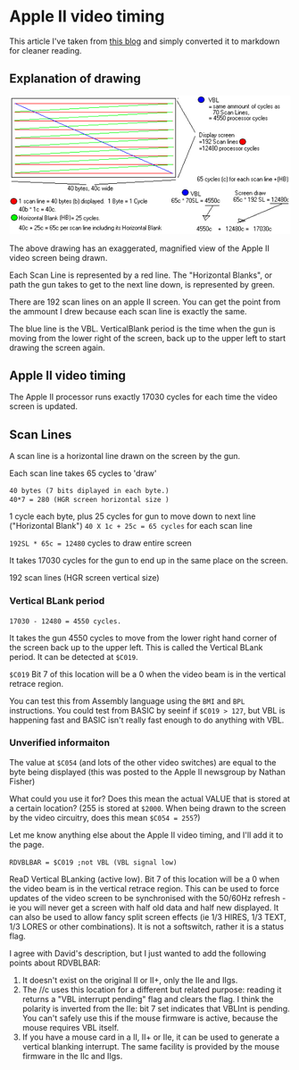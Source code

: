 # Apple II video timing

This article I've taken from [this blog](http://rich12345.tripod.com/aiivideo/vbl.html) and simply converted it to markdown for cleaner reading.

## Explanation of drawing

![Video timing diagram](imgs/pagegraphic.gif)

The above drawing has an exaggerated, magnified view of the Apple II video screen being drawn.

Each Scan Line is represented by a red line.  The "Horizontal Blanks", or path the gun takes to get to the next line down, is represented by green.

There are 192 scan lines on an apple II screen.  You can get the point from the ammount I drew because each scan line is exactly the same.

The blue line is the VBL.  VerticalBlank period is the time when the gun is moving from the lower right of the screen, back up to the upper left to start drawing the screen again.

## Apple II video timing

The Apple II processor runs exactly 17030 cycles for each time the video screen is updated.

## Scan Lines

A scan line is a horizontal line drawn on the screen by the gun.  

Each scan line takes 65 cycles to 'draw'

```
40 bytes (7 bits diplayed in each byte.)
40*7 = 280 (HGR screen horizontal size )
```

1 cycle each byte, plus 25 cycles for gun to move down to next line ("Horizontal Blank") `40 X 1c + 25c = 65 cycles` for each scan line

`192SL * 65c = 12480` cycles to draw entire screen

It takes 17030 cycles for the gun to end up in the same place on the screen.

192 scan lines (HGR screen vertical size)

### Vertical BLank period

`17030 - 12480 = 4550 cycles.`

It takes the gun 4550 cycles to move from the lower right hand corner of the screen back up to the upper left.  This is called the Vertical BLank period. It can be detected at `$C019`.  

`$C019` Bit 7 of this location will be a 0 when the video beam is in the vertical retrace region.

You can test this from Assembly language using the `BMI` and `BPL` instructions. You could test from BASIC by seeinf if `$C019 > 127`, but VBL is happening fast and BASIC isn't really fast enough to do anything with VBL.

### Unverified informaiton

The value at `$C054` (and lots of the other video switches) are equal to the byte being displayed (this was posted to the Apple II newsgroup by Nathan Fisher)

What could you use it for?  Does this mean the actual VALUE that is stored at a certain location?  (255 is stored at `$2000`.  When being drawn to the screen by the video circuitry, does this mean `$C054 = 255`?)

Let me know anything else about the Apple II video timing, and I'll add it to the page.

`RDVBLBAR = $C019 ;not VBL (VBL signal low)`

ReaD Vertical BLanking (active low). Bit 7 of this location will be a 0   when the video beam is in the vertical retrace region. This can be used   to force updates of the video screen to be synchronised with the 50/60Hz   refresh - ie you will never get a screen with half old data and half new displayed. It can also be used to allow fancy split screen effects (ie 1/3 HIRES, 1/3 TEXT, 1/3 LORES or other combinations). It is not a softswitch, rather it is a status flag.

I agree with David's description, but I just wanted to add the following points about RDVBLBAR:

1. It doesn't exist on the original II or II+, only the IIe and IIgs. 
2. The //c uses this location for a different but related purpose: reading it returns a "VBL interrupt pending" flag and clears the flag. I think the polarity is inverted from the IIe: bit 7 set indicates that VBLInt is pending. You can't safely use this if the mouse firmware is active, because the mouse requires VBL itself.
3. If you have a mouse card in a II, II+ or IIe, it can be used to generate a vertical blanking interrupt. The same facility is provided by the mouse firmware in the IIc and IIgs.
